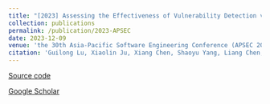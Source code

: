 ```yaml
---
title: "[2023] Assessing the Effectiveness of Vulnerability Detection via Prompt Tuning: An Empirical Study"
collection: publications
permalink: /publication/2023-APSEC
date: 2023-12-09
venue: 'the 30th Asia-Pacific Software Engineering Conference (APSEC 2023) —— CCF C. [PDF](http://ntu-juking.github.io/files/APSEC2023.pdf)'
citation: 'Guilong Lu, Xiaolin Ju, Xiang Chen, Shaoyu Yang, Liang Chen, and Hao Shen. "Assessing the Effectiveness of Vulnerability Detection via Prompt Tuning: An Empirical Study". the 30th Asia-Pacific Software Engineering Conference (APSEC 2023), Seoul, Korea, December 4--7, 2023.'
---
```


[Source code](https://github.com/syhstudy/AT_Empirical_Study)

[Google Scholar](https://scholar.google.com/scholar?q=An+Empirical+Study+of+Adversarial+Training+in+Code+Comment+Generation.)
